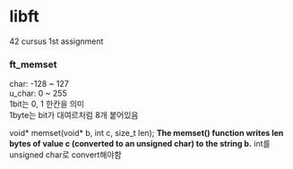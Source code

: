 # libft
42 cursus 1st assignment

### ft_memset
char: -128 ~ 127  
u_char: 0 ~ 255  
1bit는 0, 1 한칸을 의미  
1byte는 bit가 대여르처럼 8개 붙어있음  

void\*	memset(void\* b, int c, size_t len);
**The memset() function writes len bytes of value c (converted to an unsigned char) to the string b.**
int를 unsigned char로 convert해야함  


